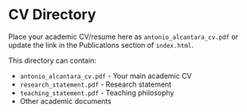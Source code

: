 # CV Directory

Place your academic CV/resume here as `antonio_alcantara_cv.pdf` or update the link in the Publications section of `index.html`.

This directory can contain:
- `antonio_alcantara_cv.pdf` - Your main academic CV
- `research_statement.pdf` - Research statement
- `teaching_statement.pdf` - Teaching philosophy
- Other academic documents
